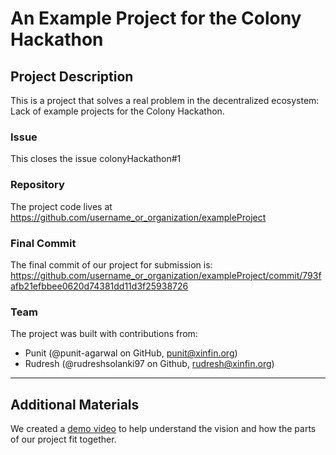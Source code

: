 # An Example Project for the Colony Hackathon

## Project Description
This is a project that solves a real problem in the decentralized ecosystem: Lack of example projects for the Colony Hackathon.

### Issue
This closes the issue colonyHackathon#1

### Repository

The project code lives at https://github.com/username_or_organization/exampleProject

### Final Commit
The final commit of our project for submission is:
https://github.com/username_or_organization/exampleProject/commit/793fafb21efbbee0620d74381dd11d3f25938726

### Team
The project was built with contributions from:

- Punit (@punit-agarwal on GitHub, punit@xinfin.org)
- Rudresh (@rudreshsolanki97 on Github, rudresh@xinfin.org)

---

## Additional Materials

We created a [demo video](https://www.youtube.com/watch?v=dQw4w9WgXcQ) to help understand the vision and how the parts of our project fit together.
